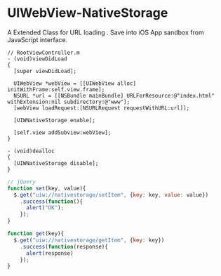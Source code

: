 UIWebView-NativeStorage
=======================

A Extended Class for URL loading . Save into iOS App sandbox from JavaScript interface.


```objc
// RootViewController.m
- (void)viewDidLoad
{
  [super viewDidLoad];
  
  UIWebView *webView = [[UIWebView alloc] initWithFrame:self.view.frame];
  NSURL *url = [[NSBundle mainBundle] URLForResource:@"index.html" withExtension:nil subdirectory:@"www"];
  [webView loadRequest:[NSURLRequest requestWithURL:url]];
  
  [UIWNativeStorage enable];
  
  [self.view addSubview:webView];
}

- (void)dealloc
{
  [UIWNativeStorage disable];
}
```


```js
// jQuery
function set(key, value){
  $.get("uiw://nativestorage/setItem", {key: key, value: value})
    .success(function(){
      alert("OK");
    });
}

function get(key){
  $.get("uiw://nativestorage/getItem", {key: key})
    .success(function(response){
      alert(response)
    });
}
```
